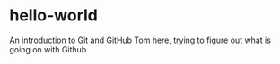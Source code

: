 # hello-world
An introduction to Git and GitHub
Tom here, trying to figure out what is going on with Github
